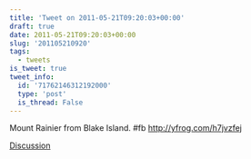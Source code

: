 ```yaml
---
title: 'Tweet on 2011-05-21T09:20:03+00:00'
draft: true
date: 2011-05-21T09:20:03+00:00
slug: '201105210920'
tags:
  - tweets
is_tweet: true
tweet_info:
  id: '71762146312192000'
  type: 'post'
  is_thread: False
---
```




Mount Rainier from Blake Island. #fb <http://yfrog.com/h7jvzfej>

[Discussion](https://x.com/sytelus/status/71762146312192000)
